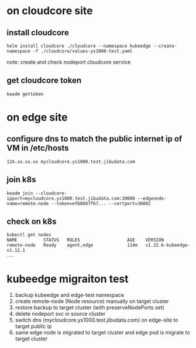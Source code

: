 # on cloudcore site

## install cloudcore

`helm install cloudcore ./cloudcore --namespace kubeedge --create-namespace -f ./cloudcore/values-ys1000-test.yaml`

note: create and check nodeport cloudcore service

## get cloudcore token

`keadm gettoken`

# on edge site

## configure dns to match the public internet ip of VM in /etc/hosts 

```
124.xx.xx.xx mycloudcore.ys1000.test.jibudata.com
```

## join k8s

```
keadm join --cloudcore-ipport=mycloudcore.ys1000.test.jibudata.com:30000 --edgenode-name=remote-node --token=ef68687f67... --certport=30002 
```

## check on k8s 

```
kubectl get nodes
NAME          STATUS   ROLES                  AGE    VERSION
remote-node   Ready    agent,edge             114m   v1.22.6-kubeedge-v1.12.1
...
```


# kubeedge migraiton test

1. backup kubeedge and edge-test namespace
2. create remote-node (Node resource) manually on target cluster
3. restore backup to target cluster (with preserveNodePorts set)
4. delete nodeport svc in source cluster
5. switch dns (mycloudcore.ys1000.test.jibudata.com) on edge-site to target public ip 
6. same edge node is migrated to target cluster and edge pod is migrate to target cluster 
